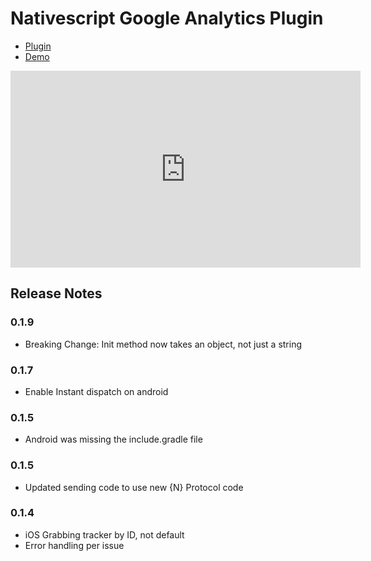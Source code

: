 # Nativescript Google Analytics Plugin #

* [Plugin](https://github.com/sitefinitysteve/nativescript-googleanalytics/tree/master/nativescript-google-analytics)
* [Demo](https://github.com/sitefinitysteve/nativescript-googleanalytics/tree/master/demo)

<iframe width="560" height="315" src="https://www.youtube.com/embed/5xIlbvT7j2g" frameborder="0" allowfullscreen></iframe>

## Release Notes ##
### 0.1.9 ###
* Breaking Change: Init method now takes an object, not just a string

### 0.1.7 ###
* Enable Instant dispatch on android

### 0.1.5 ###
* Android was missing the include.gradle file

### 0.1.5 ###
* Updated sending code to use new {N} Protocol code

### 0.1.4 ###
* iOS Grabbing tracker by ID, not default
* Error handling per issue
